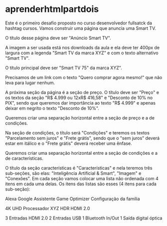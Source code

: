 # aprenderhtmlpartdois
Este é o primeiro desafio proposto no curso desenvolvedor fullsatck da hashtag cursos.
Vamos construir uma página que anuncia uma Smart TV.

O título desse página deve ser "Anúncio Smart TV".

A imagem a ser usada está nos downloads da aula e ela deve ter 400px de largura com a legenda "Smart TV da marca XYZ" e com o texto alternativo "Smart TV".

O título principal deve ser "Smart TV 75" da marca XYZ".

Precisamos de um link com o texto "Quero comprar agora mesmo!" que não leva para lugar nenhum.

A próxima seção da página é a seção de preço. O título deve ser "Preço" e os textos da seção "R$ 4.999 ou 12xR$ 416,58" e "Desconto de 10% no PIX", sendo que queremos dar importância ao texto "R$ 4.999" e apenas deixar em negrito o texto "Desconto de 10%".

Queremos criar uma separação horizontal entre a seção de preço e a de condições.

Na seção de condições, o título será "Condições" e teremos os textos "Parcelamento sem juros" e "Frete grátis", sendo que o "sem juros" deverá estar em itálico e o "Frete grátis" deverá receber uma ênfase.

Queremos criar uma separação horizontal entre a seção de condições e a de características.

O título da seção características é "Características" e nela teremos três sub-seções, são elas: "Inteligência Artificial & Smart", "Imagem" e "Conexões".
Em cada seção vamos colocar uma lista não ordenada com 4 itens em cada uma delas. Os itens das listas são esses (4 itens para cada sub-seção):

Alexa
Google Assistente
Game Optimizer
Configuração da família

4K UHD
Processador XYZ
HDR
HDMI 2.0

3 Entradas HDMI 2.0
2 Entradas USB
1 Bluetooth In/Out
1 Saída digital óptica
